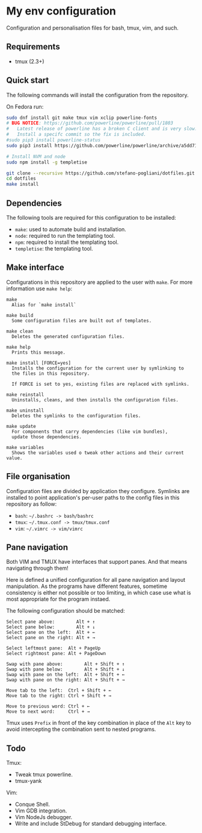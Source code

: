 My env configuration
====================
Configuration and personalisation files for bash, tmux, vim, and such.


Requirements
------------

  * tmux (2.3+)


Quick start
-----------
The following commands will install the configuration from the repository.

On Fedora run:
```bash
sudo dnf install git make tmux vim xclip powerline-fonts
# BUG NOTICE: https://github.com/powerline/powerline/pull/1803
#   Latest release of powerline has a broken C client and is very slow.
#   Install a specifc commit so the fix is included.
#sudo pip3 install powerline-status
sudo pip3 install https://github.com/powerline/powerline/archive/a5dd717ac44223160ff84b13a1513e5a88615292.zip

# Install NVM and node
sudo npm install -g templetise

git clone --recursive https://github.com/stefano-pogliani/dotfiles.git
cd dotfiles
make install
```


Dependencies
------------
The following tools are required for this configuration to be installed:

  * `make`: used to automate build and installation.
  * `node`: required to run the templating tool.
  * `npm`: required to install the templating tool.
  * `templetise`: the templating tool.


Make interface
--------------
Configurations in this repository are applied to the user with `make`.
For more information use `make help`:
```
make
  Alias for `make install`

make build
  Some configuration files are built out of templates.

make clean
  Deletes the generated configuration files.

make help
  Prints this message.

make install [FORCE=yes]
  Installs the configuration for the current user by symlinking to
  the files in this repository.

  If FORCE is set to yes, existing files are replaced with symlinks.

make reinstall
  Uninstalls, cleans, and then installs the configuration files.

make uninstall
  Deletes the symlinks to the configuration files.

make update
  For components that carry dependencies (like vim bundles),
  update those dependencies.

make variables
  Shows the variables used o tweak other actions and their current value.
```


File organisation
-----------------
Configuration files are divided by application they configure.
Symlinks are installed to point application's per-user paths to
the config files in this repository as follow:

  * `bash`: `~/.bashrc -> bash/bashrc`
  * `tmux`: `~/.tmux.conf -> tmux/tmux.conf`
  * `vim`:  `~/.vimrc -> vim/vimrc`


Pane navigation
---------------
Both VIM and TMUX have interfaces that support panes.
And that means navigating through them!

Here is defined a unified configuration for all pane navigation
and layout manipulation.
As the programs have different features, sometime consistency is
either not possible or too limiting, in which case use what is
most appropriate for the program instaed.

The following configuration should be matched:
```
Select pane above:        Alt + ↑
Select pane below:        Alt + ↓
Select pane on the left:  Alt + ←
Select pane on the right: Alt + →

Select leftmost pane:  Alt + PageUp
Select rightmost pane: Alt + PageDown

Swap with pane above:        Alt + Shift + ↑
Swap with pane below:        Alt + Shift + ↓
Swap with pane on the left:  Alt + Shift + ←
Swap with pane on the right: Alt + Shift + →

Move tab to the left:  Ctrl + Shift + ←
Move tab to the right: Ctrl + Shift + →

Move to previous word: Ctrl + ←
Move to next word:     Ctrl + →
```

Tmux uses `Prefix` in front of the key combination in place of the `Alt`
key to avoid intercepting the combination sent to nested programs.


Todo
----
Tmux:
  * Tweak tmux powerline.
  * tmux-yank

Vim:
  * Conque Shell.
  * Vim GDB integration.
  * Vim NodeJs debugger.
  * Write and include StDebug for standard debugging interface.
